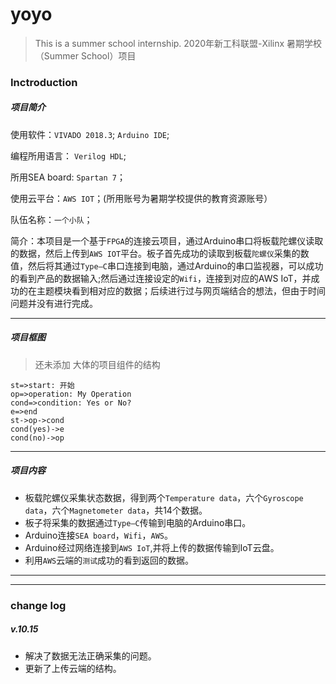 # yoyo 

 > This is a summer school internship.
 >  2020年新工科联盟-Xilinx 暑期学校（Summer School）项目 
 
 ### Inctroduction
 
 
 ##### 项目简介
 
 
 使用软件：`VIVADO 2018.3`; `Arduino IDE`;
 
 编程所用语言： `Verilog HDL`;
 
 所用SEA board: `Spartan 7`；
 
 使用云平台：`AWS IOT`；(所用账号为暑期学校提供的教育资源账号）
 
 队伍名称：`一个小队`；
 
 简介：本项目是一个基于`FPGA`的连接云项目，通过Arduino串口将板载陀螺仪读取的数据，然后上传到`AWS IOT`平台。板子首先成功的读取到板载`陀螺仪`采集的数值，然后将其通过`Type—C`串口连接到电脑，通过Arduino的串口监视器，可以成功的看到产品的数据输入;然后通过连接设定的`Wifi`，连接到对应的AWS IoT，并成功的在主题模块看到相对应的数据；后续进行过与网页端结合的想法，但由于时间问题并没有进行完成。
 
 ---
 
 ##### 项目框图
 > 还未添加
 > 大体的项目组件的结构
 
```flow
st=>start: 开始
op=>operation: My Operation
cond=>condition: Yes or No?
e=>end
st->op->cond
cond(yes)->e
cond(no)->op
```
 
---
 
 
 ##### 项目内容
 
 
 - 板载陀螺仪采集状态数据，得到两个`Temperature data`，六个`Gyroscope data`，六个`Magnetometer data`，共14个数据。
 - 板子将采集的数据通过`Type—C`传输到电脑的Arduino串口。
 - Arduino连接`SEA board`，`Wifi`，`AWS`。
 - Arduino经过网络连接到`AWS IoT`,并将上传的数据传输到IoT云盘。
 - 利用`AWS`云端的`测试`成功的看到返回的数据。
 
 ---
 ---
 
 
 ### change log
 
 
 ##### v.10.15
  - 解决了数据无法正确采集的问题。
  - 更新了上传云端的结构。
 
